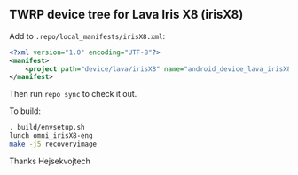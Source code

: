 ## TWRP device tree for Lava Iris X8 (irisX8)

Add to `.repo/local_manifests/irisX8.xml`:

```xml
<?xml version="1.0" encoding="UTF-8"?>
<manifest>
	<project path="device/lava/irisX8" name="android_device_lava_irisX8" remote="hejsekvojtech" revision="android-5.1" />
</manifest>
```

Then run `repo sync` to check it out.

To build:

```sh
. build/envsetup.sh
lunch omni_irisX8-eng
make -j5 recoveryimage
```

Thanks Hejsekvojtech